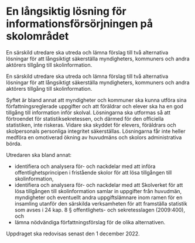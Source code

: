 # En långsiktig lösning för informationsförsörjningen på skolområdet

En särskild utredare ska utreda och lämna förslag till två alternativa lösningar för att långsiktigt säkerställa myndigheters, kommuners och andra aktörers tillgång till skolinformation.

En särskild utredare ska utreda och lämna förslag till två alternativa lösningar för att långsiktigt säkerställa myndigheters, kommuners och andra aktörers tillgång till skolinformation.

Syftet är bland annat att myndigheter och kommuner ska kunna utföra sina författningsreglerade uppgifter och att föräldrar och elever ska ha en god tillgång till information inför skolval. Lösningarna ska utformas så att förtroendet för statistiksekretessen, och därmed för den officiella statistiken, inte riskeras. Vidare ska skyddet för elevers, föräldrars och skolpersonals personliga integritet säkerställas. Lösningarna får inte heller medföra en omotiverad ökning av huvudmäns och skolors administrativa
börda.

Utredaren ska bland annat:

* identifiera och analysera för- och nackdelar med att införa offentlighetsprincipen i fristående skolor för att lösa tillgången till skolinformation,
* identifiera och analysera för- och nackdelar med att Skolverket för att lösa tillgången till skolinformation samlar in uppgifter från huvudmän, myndigheter och eventuellt andra uppgiftslämnare inom ramen för en insamling utanför den särskilda verksamheten för att framställa statistik som avses i 24 kap. 8 § offentlighets- och sekretesslagen (2009:400), och
* lämna nödvändiga författningsförslag för de olika alternativen.

Uppdraget ska redovisas senast den 1 december 2022.
